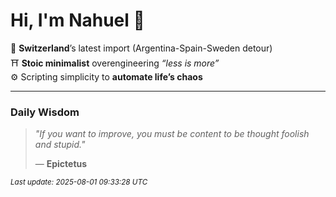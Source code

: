 # Hi, I'm Nahuel :tiger:

📍 **Switzerland**’s latest import (Argentina-Spain-Sweden detour)  
⛩️ **Stoic minimalist** overengineering *“less is more”*  
⚙️ Scripting simplicity to **automate life’s chaos**

---

### Daily Wisdom
> _"If you want to improve, you must be content to be thought foolish and stupid."_  
>
> — **Epictetus**

<sub>*Last update: 2025-08-01 09:33:28 UTC*</sub>

